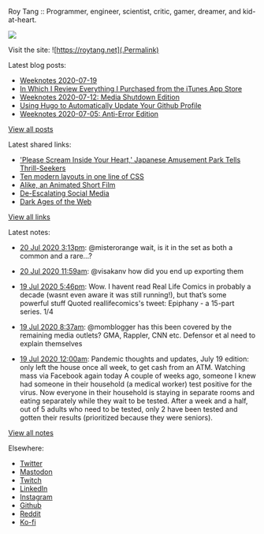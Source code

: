 Roy Tang :: Programmer, engineer, scientist, critic, gamer, dreamer, and kid-at-heart.

![](https://roytang.net/img/profile.jpg)

Visit the site: ![https://roytang.net](.Permalink)

Latest blog posts:
    

- [Weeknotes 2020-07-19](https://roytang.net/2020/07/weeknotes-07-19/)
- [In Which I Review Everything I Purchased from the iTunes App Store](https://roytang.net/2020/07/itunes-purchases/)
- [Weeknotes 2020-07-12: Media Shutdown Edition](https://roytang.net/2020/07/weeknotes-07-12/)
- [Using Hugo to Automatically Update Your Github Profile](https://roytang.net/2020/07/hugo-update-github-profile/)
- [Weeknotes 2020-07-05: Anti-Error Edition](https://roytang.net/2020/07/weeknotes-07-05/)

[View all posts](https://roytang.net/blog)

Latest shared links:
    

- [&#39;Please Scream Inside Your Heart,&#39; Japanese Amusement Park Tells Thrill-Seekers](https://roytang.net/2020/07/please-scream-inside-your-heart-japanese-amusement-park-tells-thrill-seekers/)
- [Ten modern layouts in one line of CSS](https://roytang.net/2020/07/ten-modern-layouts-in-one-line-of-css/)
- [Alike, an Animated Short Film](https://roytang.net/2020/07/alike-an-animated-short-film/)
- [De-Escalating Social Media](https://roytang.net/2020/07/de-escalating-social-media/)
- [Dark Ages of the Web](https://roytang.net/2020/07/dark-ages-of-the-web/)

[View all links](https://roytang.net/links)

Latest notes:
    

- [20 Jul 2020 3:13pm](https://roytang.net/2020/07/1285231261179498500/): @misterorange wait, is it in the set as both a common and a rare&hellip;?
- [20 Jul 2020 11:59am](https://roytang.net/2020/07/1285182616069537792/): @visakanv how did you end up exporting them
- [19 Jul 2020 5:46pm](https://roytang.net/2020/07/1284907506725040129/): Wow. I havent read Real Life Comics in probably a decade (wasnt even aware it was still running!), but that’s some powerful stuff
Quoted reallifecomics&#39;s tweet:   Epiphany - a 15-part series.
1/4
 
- [19 Jul 2020 8:37am](https://roytang.net/2020/07/1284769215526744065/): @momblogger has this been covered by the remaining media outlets? GMA, Rappler, CNN etc. Defensor et al need to explain themselves
- [19 Jul 2020 12:00am](https://roytang.net/2020/07/covid19-07-19/): Pandemic thoughts and updates, July 19 edition:
 only left the house once all week, to get cash from an ATM. Watching mass via Facebook again today A couple of weeks ago, someone I knew had someone in their household (a medical worker) test positive for the virus. Now everyone in their household is staying in separate rooms and eating separately while they wait to be tested. After a week and a half, out of 5 adults who need to be tested, only 2 have been tested and gotten their results (prioritized because they were seniors).

[View all notes](https://roytang.net/notes)

Elsewhere:

- [Twitter](https://twitter.com/roytang)
- [Mastodon](https://mastodon.technology/@roytang)
- [Twitch](https://twitch.tv/twitchyroy)
- [LinkedIn](https://www.linkedin.com/in/roytang)
- [Instagram](https://instagram.com/roytang0400)
- [Github](https://github.com/roytang)
- [Reddit](https://reddit.com/u/hungryroy)
- [Ko-fi](https://ko-fi.com/roytang)